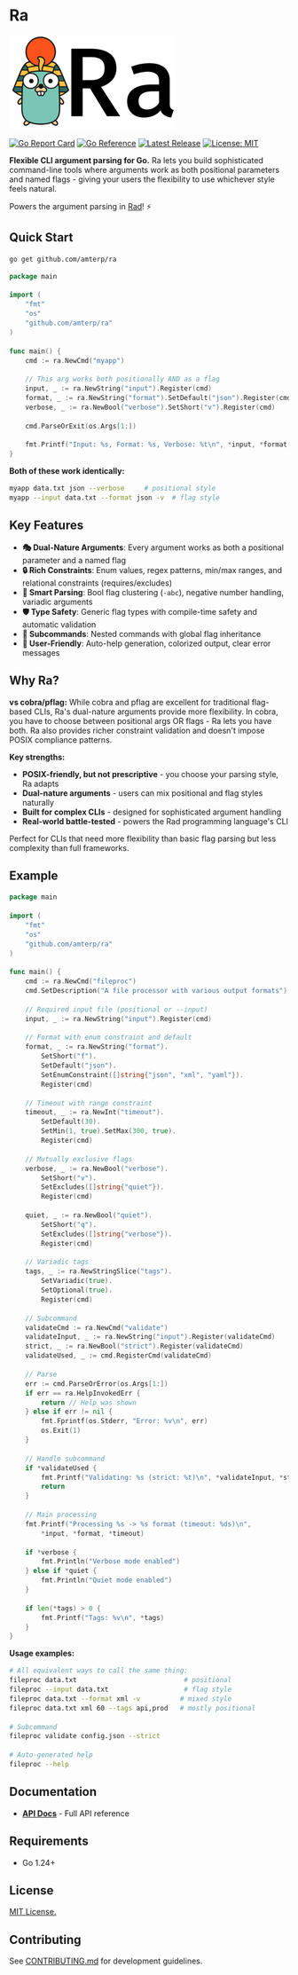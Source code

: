 # Ra

![ra-logo](./media/ra.png)

[![Go Report Card](https://goreportcard.com/badge/github.com/amterp/ra)](https://goreportcard.com/report/github.com/amterp/ra)
[![Go Reference](https://pkg.go.dev/badge/github.com/amterp/ra.svg)](https://pkg.go.dev/github.com/amterp/ra)
[![Latest Release](https://img.shields.io/github/v/release/amterp/ra)](https://github.com/amterp/ra/releases)
[![License: MIT](https://img.shields.io/badge/License-MIT-yellow.svg)](https://opensource.org/licenses/MIT)

**Flexible CLI argument parsing for Go.** Ra lets you build sophisticated command-line tools where arguments work as
both positional parameters and named flags - giving your users the flexibility to use whichever style feels natural.

Powers the argument parsing in [Rad](https://github.com/amterp/rad)! ⚡️

## Quick Start

```bash
go get github.com/amterp/ra
```

```go
package main

import (
	"fmt"
	"os"
	"github.com/amterp/ra"
)

func main() {
	cmd := ra.NewCmd("myapp")

	// This arg works both positionally AND as a flag
	input, _ := ra.NewString("input").Register(cmd)
	format, _ := ra.NewString("format").SetDefault("json").Register(cmd)
	verbose, _ := ra.NewBool("verbose").SetShort("v").Register(cmd)

	cmd.ParseOrExit(os.Args[1:])

	fmt.Printf("Input: %s, Format: %s, Verbose: %t\n", *input, *format, *verbose)
}
```

**Both of these work identically:**

```bash
myapp data.txt json --verbose     # positional style
myapp --input data.txt --format json -v  # flag style  
```

## Key Features

- **🎭 Dual-Nature Arguments**: Every argument works as both a positional parameter and a named flag
- **🔒 Rich Constraints**: Enum values, regex patterns, min/max ranges, and relational constraints (requires/excludes)
- **🧠 Smart Parsing**: Bool flag clustering (`-abc`), negative number handling, variadic arguments
- **🛡️ Type Safety**: Generic flag types with compile-time safety and automatic validation
- **🌳 Subcommands**: Nested commands with global flag inheritance
- **💫 User-Friendly**: Auto-help generation, colorized output, clear error messages

## Why Ra?

**vs cobra/pflag:** While cobra and pflag are excellent for traditional flag-based CLIs, Ra's dual-nature arguments provide more flexibility. In cobra, you have to choose between positional args OR flags - Ra lets you have both. Ra also provides richer constraint validation and doesn't impose POSIX compliance patterns.

**Key strengths:**
- **POSIX-friendly, but not prescriptive** - you choose your parsing style, Ra adapts
- **Dual-nature arguments** - users can mix positional and flag styles naturally
- **Built for complex CLIs** - designed for sophisticated argument handling
- **Real-world battle-tested** - powers the Rad programming language's CLI

Perfect for CLIs that need more flexibility than basic flag parsing but less complexity than full frameworks.

## Example

```go
package main

import (
	"fmt"
	"os"
	"github.com/amterp/ra"
)

func main() {
	cmd := ra.NewCmd("fileproc")
	cmd.SetDescription("A file processor with various output formats")

	// Required input file (positional or --input)
	input, _ := ra.NewString("input").Register(cmd)

	// Format with enum constraint and default
	format, _ := ra.NewString("format").
		SetShort("f").
		SetDefault("json").
		SetEnumConstraint([]string{"json", "xml", "yaml"}).
		Register(cmd)

	// Timeout with range constraint
	timeout, _ := ra.NewInt("timeout").
		SetDefault(30).
		SetMin(1, true).SetMax(300, true).
		Register(cmd)

	// Mutually exclusive flags
	verbose, _ := ra.NewBool("verbose").
		SetShort("v").
		SetExcludes([]string{"quiet"}).
		Register(cmd)

	quiet, _ := ra.NewBool("quiet").
		SetShort("q").
		SetExcludes([]string{"verbose"}).
		Register(cmd)

	// Variadic tags
	tags, _ := ra.NewStringSlice("tags").
		SetVariadic(true).
		SetOptional(true).
		Register(cmd)

	// Subcommand
	validateCmd := ra.NewCmd("validate")
	validateInput, _ := ra.NewString("input").Register(validateCmd)
	strict, _ := ra.NewBool("strict").Register(validateCmd)
	validateUsed, _ := cmd.RegisterCmd(validateCmd)

	// Parse
	err := cmd.ParseOrError(os.Args[1:])
	if err == ra.HelpInvokedErr {
		return // Help was shown
	} else if err != nil {
		fmt.Fprintf(os.Stderr, "Error: %v\n", err)
		os.Exit(1)
	}

	// Handle subcommand
	if *validateUsed {
		fmt.Printf("Validating: %s (strict: %t)\n", *validateInput, *strict)
		return
	}

	// Main processing
	fmt.Printf("Processing %s -> %s format (timeout: %ds)\n",
		*input, *format, *timeout)

	if *verbose {
		fmt.Println("Verbose mode enabled")
	} else if *quiet {
		fmt.Println("Quiet mode enabled")
	}

	if len(*tags) > 0 {
		fmt.Printf("Tags: %v\n", *tags)
	}
}
```

**Usage examples:**

```bash
# All equivalent ways to call the same thing:
fileproc data.txt                           # positional
fileproc --input data.txt                   # flag style
fileproc data.txt --format xml -v          # mixed style
fileproc data.txt xml 60 --tags api,prod   # mostly positional

# Subcommand
fileproc validate config.json --strict

# Auto-generated help
fileproc --help
```

## Documentation

- **[API Docs](https://pkg.go.dev/github.com/amterp/ra)** - Full API reference

## Requirements

- Go 1.24+

## License

[MIT License.](./LICENSE)

## Contributing

See [CONTRIBUTING.md](./CONTRIBUTING.md) for development guidelines.
